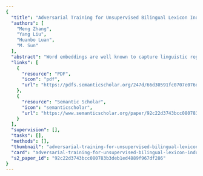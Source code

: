 ```yaml
---
{
  "title": "Adversarial Training for Unsupervised Bilingual Lexicon Induction",
  "authors": [
    "Meng Zhang",
    "Yang Liu",
    "Huanbo Luan",
    "M. Sun"
  ],
  "abstract": "Word embeddings are well known to capture linguistic regularities of the language on which they are trained. Researchers also observe that these regularities can transfer across languages. However, previous endeavors to connect separate monolingual word embeddings typically require cross-lingual signals as supervision, either in the form of parallel corpus or seed lexicon. In this work, we show that such cross-lingual connection can actually be established without any form of supervision. We achieve this end by formulating the problem as a natural adversarial game, and investigating techniques that are crucial to successful training. We carry out evaluation on the unsupervised bilingual lexicon induction task. Even though this task appears intrinsically cross-lingual, we are able to demonstrate encouraging performance without any cross-lingual clues.",
  "links": [
    {
      "resource": "PDF",
      "icon": "pdf",
      "url": "https://pdfs.semanticscholar.org/247d/66d30591fc0707e076da3d1a269c2b4fdf74.pdf"
    },
    {
      "resource": "Semantic Scholar",
      "icon": "semanticscholar",
      "url": "https://www.semanticscholar.org/paper/92c22d3743bcc080783b3deb1ed4889f967df286"
    }
  ],
  "supervision": [],
  "tasks": [],
  "methods": [],
  "thumbnail": "adversarial-training-for-unsupervised-bilingual-lexicon-induction-thumb.jpg",
  "card": "adversarial-training-for-unsupervised-bilingual-lexicon-induction-card.jpg",
  "s2_paper_id": "92c22d3743bcc080783b3deb1ed4889f967df286"
}
---
```


